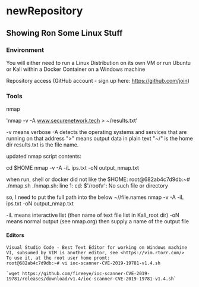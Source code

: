# newRepository

## Showing Ron Some Linux Stuff

### Environment

You will either need to run a Linux Distribution on its own VM or run Ubuntu or Kali within a Docker Container on a Windows machine

Repository access (GitHub account - sign up here: <https://github.com/join>)

### Tools

nmap

'nmap -v -A www.securenetwork.tech > ~/results.txt'

-v means verbose
-A detects the operating systems and services that are running on that address
">" means output data in plain text
"~/" is the home dir
results.txt is the file name.

updated nmap script contents:

cd $HOME
nmap -v -A -iL ips.txt -oN output_nmap.txt

when run, shell or docker did not like the $HOME:
root@682ab4c7d9db:~# ./nmap.sh
./nmap.sh: line 1: cd: $'/root\r': No such file or directory

so, I need to put the full path into the below ~/<path>/file.names 
nmap -v -A -iL ips.txt -oN output_nmap.txt

-iL means interactive list (then name of text file list in Kali_root dir)
-oN means normal output (see nmap.org) then supply a name of the output file

#### Editors

    Visual Studio Code - Best Text Editor for working on Windows machine
    VI, subsumed by VIM is another editor, see <https://vim.rtorr.com/>
    To use it, at the root user home promt: 
    root@682ab4c7d9db:~# vi ioc-scanner-CVE-2019-19781-v1.4.sh

    `wget https://github.com/fireeye/ioc-scanner-CVE-2019-19781/releases/download/v1.4/ioc-scanner-CVE-2019-19781-v1.4.sh`

